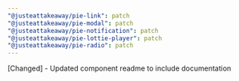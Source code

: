 ```yaml
---
"@justeattakeaway/pie-link": patch
"@justeattakeaway/pie-modal": patch
"@justeattakeaway/pie-notification": patch
"@justeattakeaway/pie-lottie-player": patch
"@justeattakeaway/pie-radio": patch
---
```


[Changed] - Updated component readme to include documentation
